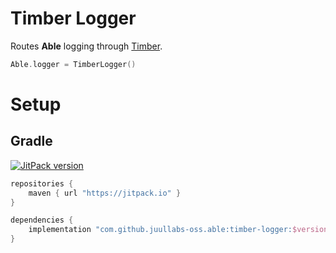 # Timber Logger

Routes **Able** logging through [Timber](https://github.com/JakeWharton/timber).

```kotlin
Able.logger = TimberLogger()
```

# Setup

## Gradle

[![JitPack version](https://jitpack.io/v/JuulLabs-OSS/able.svg)](https://jitpack.io/#JuulLabs-OSS/able)

```groovy
repositories {
    maven { url "https://jitpack.io" }
}

dependencies {
    implementation "com.github.juullabs-oss.able:timber-logger:$version"
}
```
